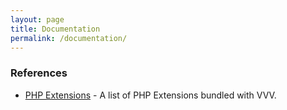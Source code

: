 ```yaml
---
layout: page
title: Documentation
permalink: /documentation/
---
```


### References
- [PHP Extensions](/documentation/references/php-extensions/) - A list of PHP Extensions bundled with VVV.